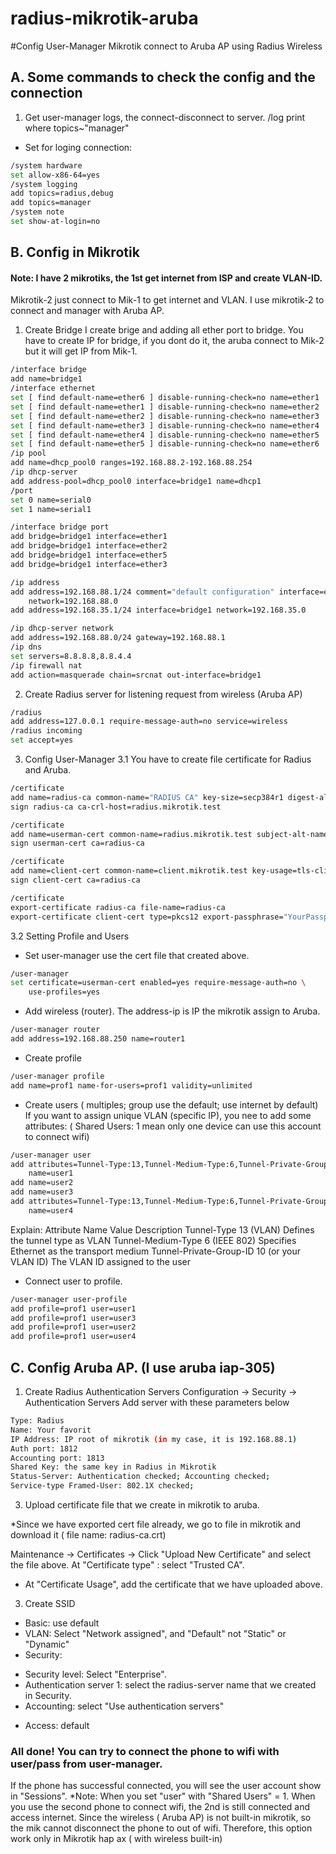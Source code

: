 # radius-mikrotik-aruba
#Config User-Manager Mikrotik connect to Aruba AP using Radius Wireless

## A. Some commands to check the config and the connection
1. Get user-manager logs, the connect-disconnect to server.
/log print where topics~"manager"

- Set for loging connection:
```bash
/system hardware
set allow-x86-64=yes
/system logging
add topics=radius,debug
add topics=manager
/system note
set show-at-login=no
```
## B. Config in Mikrotik
#### Note: I have 2 mikrotiks, the 1st get internet from ISP and create VLAN-ID.
Mikrotik-2 just connect to Mik-1 to get internet and VLAN. I use mikrotik-2 to connect and manager with Aruba AP.

1. Create Bridge
I create brige and adding all ether port to bridge.
You have to create IP for bridge, if you dont do it, the aruba connect to Mik-2 but it will get IP from Mik-1.
```bash
/interface bridge
add name=bridge1
/interface ethernet
set [ find default-name=ether6 ] disable-running-check=no name=ether1
set [ find default-name=ether1 ] disable-running-check=no name=ether2
set [ find default-name=ether2 ] disable-running-check=no name=ether3
set [ find default-name=ether3 ] disable-running-check=no name=ether4
set [ find default-name=ether4 ] disable-running-check=no name=ether5
set [ find default-name=ether5 ] disable-running-check=no name=ether6
/ip pool
add name=dhcp_pool0 ranges=192.168.88.2-192.168.88.254
/ip dhcp-server
add address-pool=dhcp_pool0 interface=bridge1 name=dhcp1
/port
set 0 name=serial0
set 1 name=serial1

/interface bridge port
add bridge=bridge1 interface=ether1
add bridge=bridge1 interface=ether2
add bridge=bridge1 interface=ether5
add bridge=bridge1 interface=ether3

/ip address
add address=192.168.88.1/24 comment="default configuration" interface=ether1 \
    network=192.168.88.0
add address=192.168.35.1/24 interface=bridge1 network=192.168.35.0

/ip dhcp-server network
add address=192.168.88.0/24 gateway=192.168.88.1
/ip dns
set servers=8.8.8.8,8.8.4.4
/ip firewall nat
add action=masquerade chain=srcnat out-interface=bridge1
```
2. Create Radius server for listening request from wireless (Aruba AP)
```bash
/radius
add address=127.0.0.1 require-message-auth=no service=wireless
/radius incoming
set accept=yes
```
3. Config User-Manager
3.1 You have to create file certificate for Radius and Aruba.
```bash
/certificate
add name=radius-ca common-name="RADIUS CA" key-size=secp384r1 digest-algorithm=sha384 days-valid=1825 key-usage=key-cert-sign,crl-sign
sign radius-ca ca-crl-host=radius.mikrotik.test

/certificate
add name=userman-cert common-name=radius.mikrotik.test subject-alt-name=DNS:radius.mikrotik.test key-size=secp384r1 digest-algorithm=sha384 days-valid=800 key-usage=tls-server
sign userman-cert ca=radius-ca

/certificate
add name=client-cert common-name=client.mikrotik.test key-usage=tls-client days-valid=800 key-size=secp384r1 digest-algorithm=sha384
sign client-cert ca=radius-ca

/certificate
export-certificate radius-ca file-name=radius-ca
export-certificate client-cert type=pkcs12 export-passphrase="YourPassphrase"
```
3.2 Setting Profile and Users
* Set user-manager use the cert file that created above.
```bash
/user-manager
set certificate=userman-cert enabled=yes require-message-auth=no \
    use-profiles=yes
```
* Add wireless (router). The address-ip is IP the mikrotik assign to Aruba.
```bash
/user-manager router
add address=192.168.88.250 name=router1
```
* Create profile
```bash
/user-manager profile
add name=prof1 name-for-users=prof1 validity=unlimited
```
* Create users ( multiples; group use the default; use internet by default)
If you want to assign unique VLAN (specific IP), you nee to add some attributes:
( Shared Users: 1 mean only one device can use this account to connect wifi)
```bash
/user-manager user
add attributes=Tunnel-Type:13,Tunnel-Medium-Type:6,Tunnel-Private-Group-ID:34 \
    name=user1
add name=user2
add name=user3
add attributes=Tunnel-Type:13,Tunnel-Medium-Type:6,Tunnel-Private-Group-ID:35 \
    name=user4
```
Explain: 
Attribute Name	Value	Description
Tunnel-Type	13 (VLAN)	Defines the tunnel type as VLAN
Tunnel-Medium-Type	6 (IEEE 802)	Specifies Ethernet as the transport medium
Tunnel-Private-Group-ID	10 (or your VLAN ID)	The VLAN ID assigned to the user

* Connect user to profile.
```bash
/user-manager user-profile
add profile=prof1 user=user1
add profile=prof1 user=user3
add profile=prof1 user=user2
add profile=prof1 user=user4
```
## C. Config Aruba AP. (I use aruba iap-305)
1. Create Radius Authentication Servers
Configuration -> Security -> Authentication Servers 
Add server with these parameters below
```bash
Type: Radius
Name: Your favorit
IP Address: IP root of mikrotik (in my case, it is 192.168.88.1)
Auth port: 1812
Accounting port: 1813
Shared Key: the same key in Radius in Mikrotik
Status-Server: Authentication checked; Accounting checked;
Service-type Framed-User: 802.1X checked;
```

3. Upload certificate file that we create in mikrotik to aruba.

*Since we have exported cert file already, we go to file in mikrotik and download it ( file name: radius-ca.crt)

Maintenance -> Certificates -> Click "Upload New Certificate" and select the file above.
At "Certificate type" : select "Trusted CA".

* At "Certificate Usage", add the certificate that we have uploaded above.

3. Create SSID
* Basic: use default
* VLAN: Select "Network assigned", and "Default" not "Static" or "Dynamic"
* Security: 
- Security level: Select "Enterprise".
- Authentication server 1: select the radius-server name that we created in Security.
- Accounting: select "Use authentication servers"
* Access: default


### All done! You can try to connect the phone to wifi with user/pass from user-manager.
If the phone has successful connected, you will see the user account show in "Sessions".
*Note: When you set "user" with "Shared Users" = 1.
When you use the second phone to connect wifi, the 2nd is still connected and access internet.
Since the wireless ( Aruba AP) is not built-in mikrotik, so the mik cannot disconnect the phone to out of wifi.
Therefore, this option work only in Mikrotik hap ax ( with wireless built-in)




